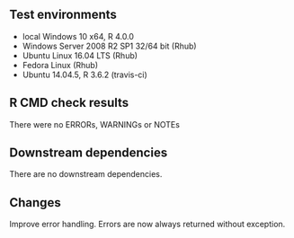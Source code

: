
## Test environments
* local Windows 10 x64, R 4.0.0
* Windows Server 2008 R2 SP1 32/64 bit (Rhub)
* Ubuntu Linux 16.04 LTS (Rhub)
* Fedora Linux (Rhub)
* Ubuntu 14.04.5, R 3.6.2 (travis-ci)


## R CMD check results
There were no ERRORs, WARNINGs or NOTEs

## Downstream dependencies
There are no downstream dependencies.

## Changes
Improve error handling. Errors are now always returned without exception.
